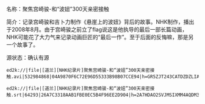 名称：聚焦宫崎骏-和“波妞”300天亲密接触

简介：记录宫崎骏和吉卜力制作《悬崖上的波妞》背后的故事。NHK制作，播出于2008年8月。由于宫崎骏之前立了flag说这是他执导的最后一部长篇动画，NHK可能花了大力气来记录动画巨匠的“最后一作”。至于后面的反悔嘛，那是另一个故事了。

源状态：确认有源

```
ed2k://|file|[道兰][NHK纪录片]聚焦宫崎骏-和“波妞”300天亲密接触.avi|532984868|04A9870F6C72E96D55333B98B07CCE94|h=GR5ZJT243CATDZDZLIAFRKHQA6BBKAZ2|/

ed2k://|file|[道兰][NHK纪录片]聚焦宫崎骏-和“波妞”300天亲密接触.srt|64293|26A7C3318AAB1FBE0EC5B4F96EE2D904|h=2A7HDAO2SVJMSIXMM4AQDM3A6TFOZ6HO|/
```
